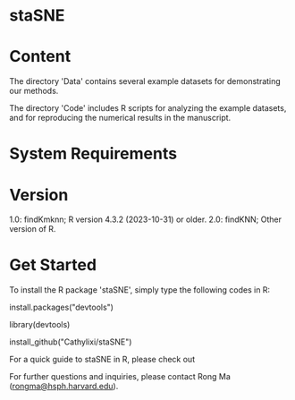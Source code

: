 # staSNE

# Content
The directory 'Data' contains several example datasets for demonstrating our methods.

The directory 'Code' includes R scripts for analyzing the example datasets, and for reproducing the numerical results in the manuscript.

# System Requirements

# Version

1.0: findKmknn; R version 4.3.2 (2023-10-31) or older.
2.0: findKNN; Other version of R.

# Get Started
To install the R package 'staSNE', simply type the following codes in R:

install.packages("devtools")

library(devtools)

install_github("Cathylixi/staSNE")

For a quick guide to staSNE in R, please check out 

For further questions and inquiries, please contact Rong Ma (rongma@hsph.harvard.edu).
